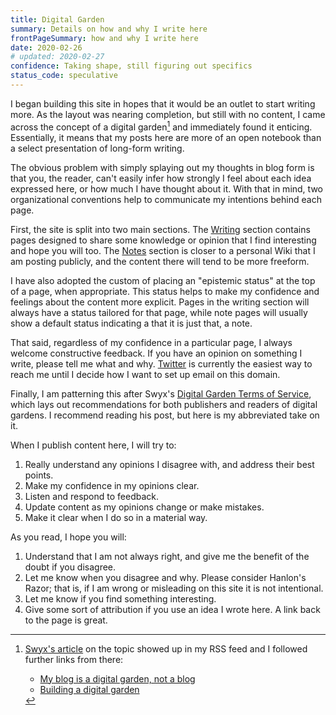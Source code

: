 ```yaml
---
title: Digital Garden
summary: Details on how and why I write here
frontPageSummary: how and why I write here
date: 2020-02-26
# updated: 2020-02-27
confidence: Taking shape, still figuring out specifics
status_code: speculative
---
```


I began building this site in hopes that it would be an outlet to start writing more. As the layout was nearing completion, but still with no content, I came across the concept of a digital garden[^garden-links] and immediately found it enticing. Essentially, it means that my posts here are more of an open notebook than a select presentation of long-form writing.

The obvious problem with simply splaying out my thoughts in blog form is that you, the reader, can't easily infer how strongly I feel about each idea expressed here, or how much I have thought about it. With that in mind, two organizational conventions help to communicate my intentions behind each page.

First, the site is split into two main sections. The [Writing](/writing) section contains pages designed to share some knowledge or opinion that I find interesting and hope you will too. The [Notes](/notes) section is closer to a personal Wiki that I am posting publicly, and the content there will tend to be more freeform.

I have also adopted the custom of placing an "epistemic status" at the top of a page, when appropriate. This status helps to make my confidence and feelings about the content more explicit. Pages in the writing section will always have a status tailored for that page, while note pages will usually show a default status indicating a that it is just that, a note.

That said, regardless of my confidence in a particular page, I always welcome constructive feedback. If you have an opinion on something I write, please tell me what and why. [Twitter](https://www.twitter.com/dimfeld) is currently the easiest way to reach me until I decide how I want to set up email on this domain.

Finally, I am patterning this after Swyx's [Digital Garden Terms of Service](https://www.swyx.io/writing/digital-garden-tos/), which lays out recommendations for both publishers and readers of digital gardens. I recommend reading his post, but here is my abbreviated take on it.

When I publish content here, I will try to:

1. Really understand any opinions I disagree with, and address their best points.
2. Make my confidence in my opinions clear.
3. Listen and respond to feedback.
4. Update content as my opinions change or make mistakes.
5. Make it clear when I do so in a material way.

As you read, I hope you will:

1. Understand that I am not always right, and give me the benefit of the doubt if you disagree.
2. Let me know when you disagree and why. Please consider Hanlon's Razor; that is, if I am wrong or misleading on this site it is not intentional.
3. Let me know if you find something interesting.
4. Give some sort of attribution if you use an idea I wrote here. A link back to the page is great.



[^garden-links]: [Swyx's article](https://www.swyx.io/writing/digital-garden-tos/) on the topic showed up in my RSS feed and I followed further links from there:
    - [My blog is a digital garden, not a blog](https://joelhooks.com/digital-garden)
    - [Building a digital garden](https://tomcritchlow.com/2019/02/17/building-digital-garden/)
